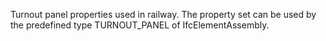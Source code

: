 Turnout panel properties used in railway. The property set can be used by the predefined type TURNOUT_PANEL of IfcElementAssembly.

<!-- end of short definition -->

